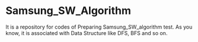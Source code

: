 # Samsung_SW_Algorithm
It is a repository for codes of Preparing Samsung_SW_algorithm test. As you know, it is associated with Data Structure like DFS, BFS and so on.
